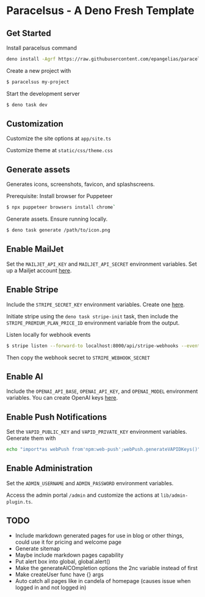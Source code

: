 # Paracelsus - A Deno Fresh Template

## Get Started

Install paracelsus command

```bash
deno install -Agrf https://raw.githubusercontent.com/epangelias/paracelsus/refs/heads/main/tasks/paracelsus.ts
```

Create a new project with

```sh
$ paracelsus my-project
```

Start the development server

```bash
$ deno task dev
```

## Customization

Customize the site options at `app/site.ts`

Customize theme at `static/css/theme.css`

## Generate assets

Generates icons, screenshots, favicon, and splashscreens.

Prerequisite: Install browser for Puppeteer

```sh
$ npx puppeteer browsers install chrome`
```

Generate assets. Ensure running locally.

```sh
$ deno task generate /path/to/icon.png
```

## Enable MailJet

Set the `MAILJET_API_KEY` and `MAILJET_API_SECRET` environment variables. Set up a Mailjet account [here](https://www.mailjet.com/).

## Enable Stripe

Include the `STRIPE_SECRET_KEY` environment variables. Create one [here](https://dashboard.stripe.com/).

Initiate stripe using the `deno task stripe-init` task, then include the `STRIPE_PREMIUM_PLAN_PRICE_ID` environment variable from the output.

Listen locally for webhook events

```sh
$ stripe listen --forward-to localhost:8000/api/stripe-webhooks --events=customer.subscription.created,customer.subscription.deleted
```

Then copy the webhook secret to `STRIPE_WEBHOOK_SECRET`

## Enable AI

Include the `OPENAI_API_BASE`, `OPENAI_API_KEY`, and `OPENAI_MODEL` environment variables. You can create OpenAI keys [here](https://platform.openai.com/account/api-keys).

## Enable Push Notifications

Set the `VAPID_PUBLIC_KEY` and `VAPID_PRIVATE_KEY` environment variables. Generate them with

```sh
echo "import*as webPush from'npm:web-push';webPush.generateVAPIDKeys()" | deno
```

## Enable Administration

Set the `ADMIN_USERNAME` and `ADMIN_PASSWORD` environment variables.

Access the admin portal `/admin` and customize the actions at `lib/admin-plugin.ts`.

## TODO

- Include markdown generated pages for use in blog or other things, could use it for pricing and welcome page
- Generate sitemap
- Maybe include markdown pages capability
- Put alert box into global, global.alert()
- Make the generateAICOmpletion options the 2nc variable instead of first
- Make createUser func have {} args
- Auto catch all pages like in candela of homepage (causes issue when logged in and not logged in)
